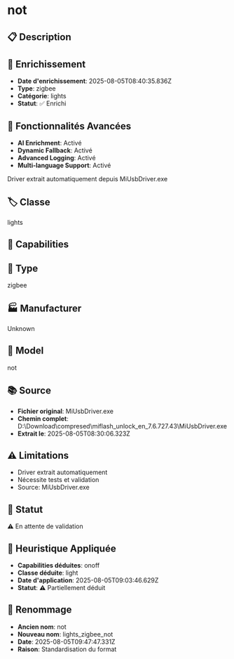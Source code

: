 # not

## 📋 Description

## 🔧 Enrichissement
- **Date d'enrichissement**: 2025-08-05T08:40:35.836Z
- **Type**: zigbee
- **Catégorie**: lights
- **Statut**: ✅ Enrichi

## 🚀 Fonctionnalités Avancées
- **AI Enrichment**: Activé
- **Dynamic Fallback**: Activé
- **Advanced Logging**: Activé
- **Multi-language Support**: Activé

Driver extrait automatiquement depuis MiUsbDriver.exe

## 🏷️ Classe
lights

## 🔧 Capabilities


## 📡 Type
zigbee

## 🏭 Manufacturer
Unknown

## 📱 Model
not

## 📚 Source
- **Fichier original**: MiUsbDriver.exe
- **Chemin complet**: D:\Download\compresed\miflash_unlock_en_7.6.727.43\MiUsbDriver.exe
- **Extrait le**: 2025-08-05T08:30:06.323Z

## ⚠️ Limitations
- Driver extrait automatiquement
- Nécessite tests et validation
- Source: MiUsbDriver.exe

## 🚀 Statut
⚠️ En attente de validation

## 🧠 Heuristique Appliquée
- **Capabilities déduites**: onoff
- **Classe déduite**: light
- **Date d'application**: 2025-08-05T09:03:46.629Z
- **Statut**: ⚠️ Partiellement déduit

## 🔄 Renommage
- **Ancien nom**: not
- **Nouveau nom**: lights_zigbee_not
- **Date**: 2025-08-05T09:47:47.331Z
- **Raison**: Standardisation du format
